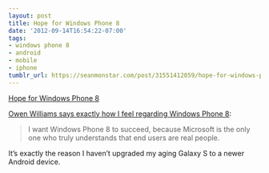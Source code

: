 ```yaml
---
layout: post
title: Hope for Windows Phone 8
date: '2012-09-14T16:54:22-07:00'
tags:
- windows phone 8
- android
- mobile
- iphone
tumblr_url: https://seanmonstar.com/post/31551412059/hope-for-windows-phone-8
---
```

[Hope for Windows Phone 8](http://owened.co.nz/why-i-wont-be-buying-an-iphone-5-6)  

[Owen Williams says exactly how I feel regarding Windows Phone 8](http://owened.co.nz/why-i-wont-be-buying-an-iphone-5-6):

> I want Windows Phone 8 to succeed, because Microsoft is the only one who truly understands that end users are real people.

It’s exactly the reason I haven’t upgraded my aging Galaxy S to a newer Android device.

